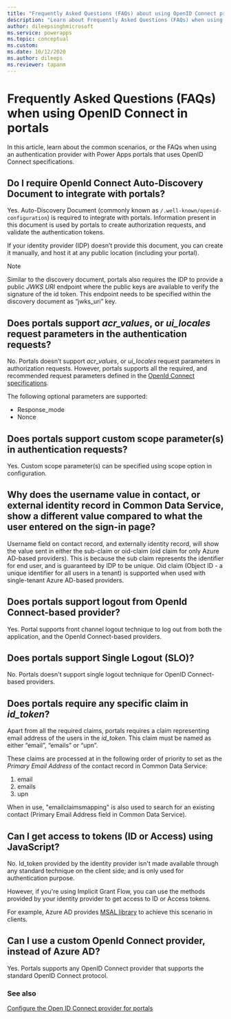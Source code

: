 ```yaml
---
title: "Frequently Asked Questions (FAQs) about using OpenID Connect providers for authentication in Power Apps portals.  | MicrosoftDocs"
description: "Learn about Frequently Asked Questions (FAQs) when using OpenID Connect providers for authentication in Power Apps portals."
author: dileepsinghmicrosoft
ms.service: powerapps
ms.topic: conceptual
ms.custom: 
ms.date: 10/12/2020
ms.author: dileeps
ms.reviewer: tapanm
---
```


# Frequently Asked Questions (FAQs) when using OpenID Connect in portals

In this article, learn about the common scenarios, or the FAQs when using an authentication provider with Power Apps portals that uses OpenID Connect specifications.

## Do I require OpenId Connect Auto-Discovery Document to integrate with portals?

Yes. Auto-Discovery Document (commonly known as `/.well-known/openid-configuration`) is required to integrate with portals. Information present in this document is used by portals to create authorization requests, and validate the authentication tokens.

If your identity provider (IDP) doesn’t provide this document, you can create it manually, and host it at any public location (including your portal).

> [!NOTE]
> Similar to the discovery document, portals also requires the IDP to provide a public *JWKS URI* endpoint where the public keys are available to verify the signature of the id token. This endpoint needs to be specified within the discovery document as “jwks_uri” key.

## Does portals support *acr_values*, or *ui_locales* request parameters in the authentication requests?

No. Portals doesn’t support *acr_values*, or *ui_locales* request parameters in authorization requests. However, portals supports all the required, and recommended request parameters defined in the [OpenId Connect specifications](https://openid.net/specs/openid-connect-core-1_0.html#AuthRequest).

The following optional parameters are supported:

- Response_mode
- Nonce

## Does portals support custom scope parameter(s) in authentication requests?

Yes. Custom scope parameter(s) can be specified using scope option in configuration.

## Why does the username value in contact, or external identity record in Common Data Service, show a different value compared to what the user entered on the sign-in page?

Username field on contact record, and externally identity record, will show the value sent in either the sub-claim or oid-claim (oid claim for only Azure AD-based providers). This is because the sub claim represents the identifier for end user, and is guaranteed by IDP to be unique. Oid claim (Object ID - a unique identifier for all users in a tenant) is supported when used with single-tenant Azure AD-based providers.

## Does portals support logout from OpenId Connect-based provider?

Yes. Portal supports front channel logout technique to log out from both the application, and the OpenId Connect-based providers.

## Does portals support Single Logout (SLO)?

No. Portals doesn't support single logout technique for OpenID Connect-based providers.

## Does portals require any specific claim in *id_token*?

Apart from all the required claims, portals requires a claim representing email address of the users in the *id_token*. This claim must be named as either “email”, “emails” or “upn”.

These claims are processed at in the following order of priority to set as the *Primary Email Address* of the contact record in Common Data Service:

1. email
1. emails
1. upn

When in use, "emailclaimsmapping" is also used to search for an existing contact (Primary Email Address field in Common Data Service).

## Can I get access to tokens (ID or Access) using JavaScript?

No. Id_token provided by the identity provider isn't made available through any standard technique on the client side; and is only used for authentication purpose.

However, if you're using Implicit Grant Flow, you can use the methods provided by your identity provider to get access to ID or Access tokens. 

For example, Azure AD provides [MSAL library](https://docs.microsoft.com/azure/active-directory/develop/msal-overview) to achieve this scenario in clients.

## Can I use a custom OpenId Connect provider, instead of Azure AD?

Yes. Portals supports any OpenID Connect provider that supports the standard OpenID Connect protocol.

### See also

[Configure the Open ID Connect provider for portals](configure-openid-provider.md)
